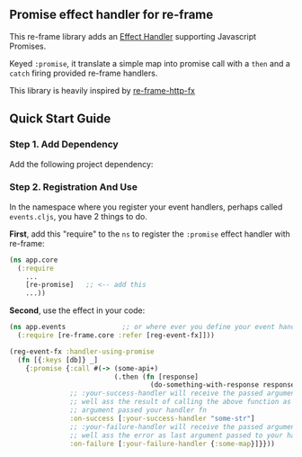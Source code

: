 

## Promise effect handler for re-frame

This re-frame library adds an [Effect Handler](https://github.com/Day8/re-frame/blob/develop/docs/EffectfulHandlers.md) supporting Javascript Promises.

Keyed `:promise`, it translate a simple map into promise call with a `then` and a `catch` firing provided re-frame handlers.

This library is heavily inspired by [re-frame-http-fx](https://github.com/Day8/re-frame-http-fx)

## Quick Start Guide

### Step 1. Add Dependency

Add the following project dependency:

### Step 2. Registration And Use

In the namespace where you register your event handlers, perhaps called `events.cljs`, you have 2 things to do.

**First**, add this "require" to the `ns` to register the `:promise` effect handler with re-frame:

```clj
(ns app.core
  (:require
    ...
    [re-promise]   ;; <-- add this
    ...))
```

**Second**, use the effect in your code:

```clj
(ns app.events              ;; or where ever you define your event handlers
  (:require [re-frame.core :refer [reg-event-fx]]))

(reg-event-fx :handler-using-promise
  (fn [{:keys [db]} _]
    {:promise {:call #(-> (some-api+)
                          (.then (fn [response]
                                   (do-something-with-response response))))
               ;; :your-success-handler will receive the passed arguments as
               ;; well ass the result of calling the above function as last
               ;; argument passed your handler fn
               :on-success [:your-success-handler "some-str"]
               ;; :your-failure-handler will receive the passed arguments as
               ;; well ass the error as last argument passed to your handler fn
               :on-failure [:your-failure-handler {:some-map}]}}))
```
